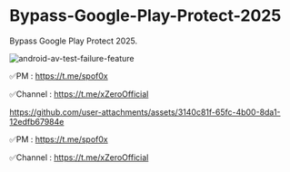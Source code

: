 # Bypass-Google-Play-Protect-2025
Bypass Google Play Protect 2025.


![android-av-test-failure-feature](https://github.com/user-attachments/assets/84a3a9ca-60d6-4da3-b97d-5bca250e4a26)


✅PM : https://t.me/spof0x

✅Channel : https://t.me/xZeroOfficial




https://github.com/user-attachments/assets/3140c81f-65fc-4b00-8da1-12edfb67984e


✅PM : https://t.me/spof0x

✅Channel : https://t.me/xZeroOfficial

